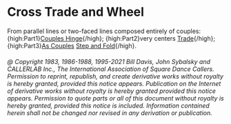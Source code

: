 
# Cross Trade and Wheel

From parallel lines or two-faced lines composed entirely of couples:
{high:Part1}[Couples Hinge](../ms/hinge.md){/high};
{high:Part2}very centers [Trade](../b2/trade.md){/high};
{high:Part3}[As Couples](../a1/as_couples.md)
[Step and Fold](../c1/step_and_fold.md){/high}.

###### @ Copyright 1983, 1986-1988, 1995-2021 Bill Davis, John Sybalsky and CALLERLAB Inc., The International Association of Square Dance Callers. Permission to reprint, republish, and create derivative works without royalty is hereby granted, provided this notice appears. Publication on the Internet of derivative works without royalty is hereby granted provided this notice appears. Permission to quote parts or all of this document without royalty is hereby granted, provided this notice is included. Information contained herein shall not be changed nor revised in any derivation or publication.
